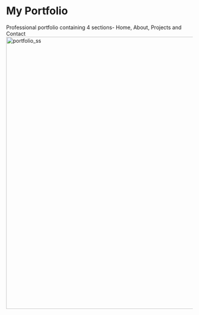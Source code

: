 # My Portfolio

Professional portfolio containing 4 sections- Home, About, Projects and Contact
<img width="734" alt="portfolio_ss" src="https://github.com/user-attachments/assets/dfb4278e-64a9-426c-8576-e4af8023bea8" />
